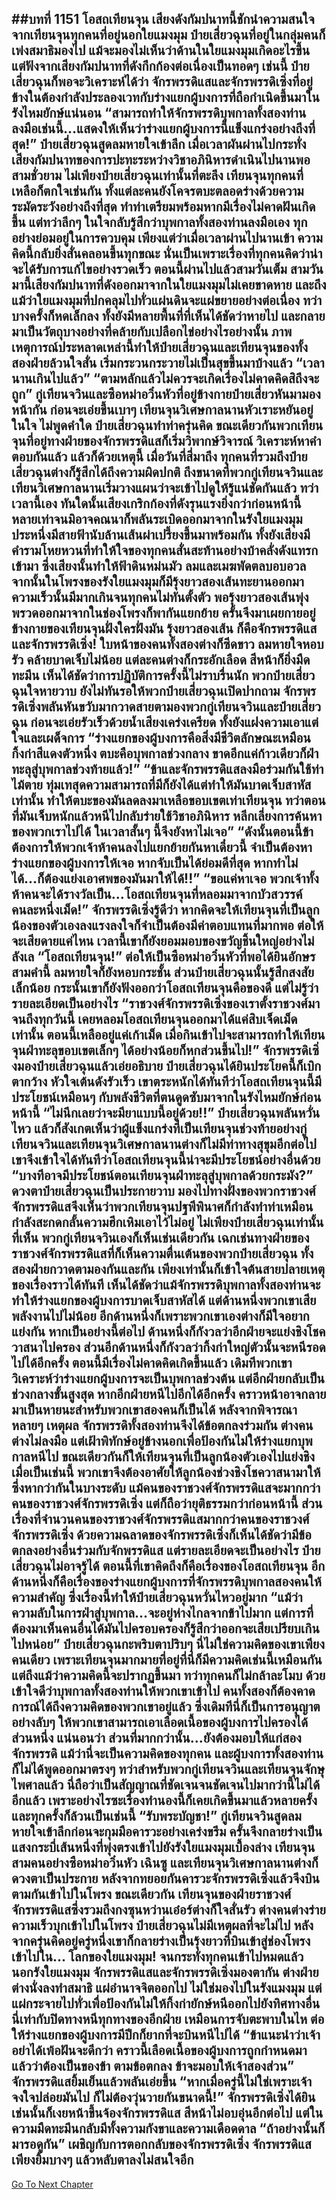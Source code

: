 ##บทที่ 1151 โอสถเทียนจุน
เสียงดังกัมปนาทนี้ชักนำความสนใจจากเทียนจุนทุกคนที่อยู่นอกใยแมงมุม ป๋ายเสี่ยวฉุนที่อยู่ในกลุ่มคนก็เพ่งสมาธิมองไป แม้จะมองไม่เห็นว่าด้านในใยแมงมุมเกิดอะไรขึ้น แต่ฟังจากเสียงกัมปนาทที่ดังกึกก้องต่อเนื่องเป็นทอดๆ เช่นนี้ ป๋ายเสี่ยวฉุนก็พอจะวิเคราะห์ได้ว่า จักรพรรดิแสและจักรพรรดิเซิ่งที่อยู่ข้างในต้องกำลังประลองเวทกับร่างแยกผู้บงการที่ถือกำเนิดขึ้นมาในรังไหมยักษ์แน่นอน
“สามารถทำให้จักรพรรดิบุพกาลทั้งสองท่านลงมือเช่นนี้...แสดงให้เห็นว่าร่างแยกผู้บงการนี้แข็งแกร่งอย่างถึงที่สุด!” ป๋ายเสี่ยวฉุนสูดลมหายใจเข้าลึก เมื่อเวลาผันผ่านไปกระทั่งเสียงกัมปนาทของการปะทะระหว่างวิชาอภินิหารดำเนินไปนานพอสามชั่วยาม ไม่เพียงป๋ายเสี่ยวฉุนเท่านั้นที่ตะลึง เทียนจุนทุกคนที่เหลือก็ตกใจเช่นกัน
ทั้งแต่ละคนยังโคจรตบะตลอดร่างด้วยความระมัดระวังอย่างถึงที่สุด ทำท่าเตรียมพร้อมหากมีเรื่องไม่คาดฝันเกิดขึ้น
แต่ทว่าลึกๆ ในใจกลับรู้สึกว่าบุพกาลทั้งสองท่านลงมือเอง ทุกอย่างย่อมอยู่ในการควบคุม เพียงแต่ว่าเมื่อเวลาผ่านไปนานเข้า ความคิดนี้กลับยิ่งสั่นคลอนขึ้นทุกขณะ
นั่นเป็นเพราะเรื่องที่ทุกคนคิดว่าน่าจะได้รับการแก้ไขอย่างรวดเร็ว ตอนนี้ผ่านไปแล้วสามวันเต็ม สามวันมานี้เสียงกัมปนาทที่ดังออกมาจากในใยแมงมุมไม่เคยขาดหาย และถึงแม้ว่าใยแมงมุมที่ปกคลุมไปทั่วแผ่นดินจะแผ่ขยายอย่างต่อเนื่อง ทว่าบางครั้งก็หดเล็กลง ทั้งยังมีหลายพื้นที่ที่เห็นได้ชัดว่าหายไป และกลายมาเป็นวัตถุบางอย่างที่คล้ายกับเปลือกไข่อย่างไรอย่างนั้น
ภาพเหตุการณ์ประหลาดเหล่านี้ทำให้ป๋ายเสี่ยวฉุนและเทียนจุนของทั้งสองฝ่ายล้วนใจสั่น เริ่มกระวนกระวายไม่เป็นสุขขึ้นมาบ้างแล้ว
“เวลานานเกินไปแล้ว”
“ตามหลักแล้วไม่ควรจะเกิดเรื่องไม่คาดคิดสิถึงจะถูก” กู่เทียนจวินและซือหม่าอวิ๋นหัวที่อยู่ข้างกายป๋ายเสี่ยวหันมามองหน้ากัน ก่อนจะเอ่ยขึ้นเบาๆ
เทียนจุนวิเศษกาลนานหัวเราะหยันอยู่ในใจ ไม่พูดคำใด ป๋ายเสี่ยวฉุนทำท่าครุ่นคิด ขณะเดียวกันพวกเทียนจุนที่อยู่ทางฝ่ายของจักรพรรดิแสก็เริ่มวิพากษ์วิจารณ์ วิเคราะห์หาคำตอบกันแล้ว
แล้วก็ด้วยเหตุนี้ เมื่อวันที่สี่มาถึง ทุกคนที่รวมถึงป๋ายเสี่ยวฉุนต่างก็รู้สึกได้ถึงความผิดปกติ ถึงขนาดที่พวกกู่เทียนจวินและเทียนวิเศษกาลนานเริ่มวางแผนว่าจะเข้าไปดูให้รู้แน่ชัดกันแล้ว
ทว่าเวลานี้เอง ทันใดนั้นเสียงเกริกก้องที่ดังรุนแรงยิ่งกว่าก่อนหน้านี้หลายเท่าจนมิอาจคณนาก็พลันระเบิดออกมาจากในรังใยแมงมุม ประหนึ่งมีสายฟ้านับล้านเส้นผ่าเปรี้ยงขึ้นมาพร้อมกัน ทั้งยังเสียงมีคำรามโหยหวนที่ทำให้ใจของทุกคนสั่นสะท้านอย่างบ้าคลั่งดังแทรกเข้ามา ซึ่งเสียงนั้นทำให้ฟ้าดินหม่นมัว ลมและเมฆพัดตลบอบอวล
จากนั้นในโพรงของรังใยแมงมุมก็มีรุ้งยาวสองเส้นทะยานออกมา ความเร็วนั้นมีมากเกินจนทุกคนไม่ทันตั้งตัว พอรุ้งยาวสองเส้นพุ่งพรวดออกมาจากในช่องโพรงก็พากันแยกย้าย ครั้นจึงมาเผยกายอยู่ข้างกายของเทียนจุนฝั่งใครฝั่งมัน
รุ้งยาวสองเส้น ก็คือจักรพรรดิแสและจักรพรรดิเซิ่ง!
ใบหน้าของคนทั้งสองต่างก็ซีดขาว ลมหายใจหอบรัว คล้ายบาดเจ็บไม่น้อย แต่ละคนต่างก็กระอักเลือด สีหน้าก็ยิ่งมืดทะมึน เห็นได้ชัดว่าการปฏิบัติการครั้งนี้ไม่ราบรื่นนัก
พวกป๋ายเสี่ยวฉุนใจหายวาบ ยังไม่ทันรอให้พวกป๋ายเสี่ยวฉุนเปิดปากถาม จักรพรรดิเซิ่งพลันหันขวับมากวาดสายตามองพวกกู่เทียนจวินและป๋ายเสี่ยวฉุน ก่อนจะเอ่ยรัวเร็วด้วยน้ำเสียงเคร่งเครียด ทั้งยังแฝงความเอาแต่ใจและเผด็จการ
“ร่างแยกของผู้บงการคือสิ่งมีชีวิตลักษณะเหมือนกิ้งก่าสีแดงตัวหนึ่ง ตบะคือบุพกาลช่วงกลาง ขาดอีกแค่ก้าวเดียวก็ฝ่าทะลุสู่บุพกาลช่วงท้ายแล้ว!”
“ข้าและจักรพรรดิแสลงมือร่วมกันใช้ท่าไม้ตาย ทุ่มเทสุดความสามารถที่มีก็ยังได้แต่ทำให้มันบาดเจ็บสาหัสเท่านั้น ทำให้ตบะของมันลดลงมาเหลือขอบเขตเท่าเทียนจุน ทว่าตอนที่มันเจ็บหนักแล้วหนีไปกลับร่ายใช้วิชาอภินิหาร หลีกเลี่ยงการค้นหาของพวกเราไปได้ ในเวลาสั้นๆ นี้จึงยังหาไม่เจอ”
“ดังนั้นตอนนี้ข้าต้องการให้พวกเจ้าห้าคนลงไปแยกย้ายกันหาเดี๋ยวนี้ จำเป็นต้องหาร่างแยกของผู้บงการให้เจอ หากจับเป็นได้ย่อมดีที่สุด หากทำไม่ได้...ก็ต้องแย่งเอาศพของมันมาให้ได้!!”
“ขอแค่หาเจอ พวกเจ้าทั้งห้าคนจะได้รางวัลเป็น...โอสถเทียนจุนที่หลอมมาจากบัวสวรรค์คนละหนึ่งเม็ด!” จักรพรรดิเซิ่งรู้ดีว่า หากคิดจะให้เทียนจุนที่เป็นลูกน้องของตัวเองลงแรงลงใจก็จำเป็นต้องมีค่าตอบแทนที่มากพอ ต่อให้จะเสียดายแค่ไหน เวลานี้เขาก็ยังยอมมอบของขวัญชิ้นใหญ่อย่างไม่ลังเล
“โอสถเทียนจุน!” ต่อให้เป็นซือหม่าอวิ๋นหัวที่พอได้ยินอักษรสามคำนี้ ลมหายใจก็ยังหอบกระชั้น ส่วนป๋ายเสี่ยวฉุนนั้นรู้สึกสงสัยเล็กน้อย กระนั้นเขาก็ยังฟังออกว่าโอสถเทียนจุนคือของดี แต่ไม่รู้ว่ารายละเอียดเป็นอย่างไร
“ราชวงศ์จักรพรรดิเซิ่งของเราตั้งราชวงศ์มาจนถึงทุกวันนี้ เคยหลอมโอสถเทียนจุนออกมาได้แค่สิบเจ็ดเม็ดเท่านั้น ตอนนี้เหลืออยู่แค่เก้าเม็ด เมื่อกินเข้าไปจะสามารถทำให้เทียนจุนฝ่าทะลุขอบเขตเล็กๆ ได้อย่างน้อยก็หกส่วนขึ้นไป!” จักรพรรดิเซิ่งมองป๋ายเสี่ยวฉุนแล้วเอ่ยอธิบาย
ป๋ายเสี่ยวฉุนได้ยินประโยคนี้ก็เบิกตากว้าง หัวใจเต้นดังรัวเร็ว เขาตระหนักได้ทันทีว่าโอสถเทียนจุนนี้มีประโยชน์เหมือนๆ กับพลังชีวิตที่ตนดูดซับมาจากในรังไหมยักษ์ก่อนหน้านี้
“ไม่นึกเลยว่าจะมียาแบบนี้อยู่ด้วย!!” ป๋ายเสี่ยวฉุนพลันหวั่นไหว แล้วก็สังเกตเห็นว่าผู้แข็งแกร่งที่เป็นเทียนจุนช่วงท้ายอย่างกู่เทียนจวินและเทียนจุนวิเศษกาลนานต่างก็ไม่มีท่าทางสุขุมอีกต่อไป เขาจึงเข้าใจได้ทันทีว่าโอสถเทียนจุนนี้น่าจะมีประโยชน์อย่างอื่นด้วย
“บางทีอาจมีประโยชน์ตอนเทียนจุนฝ่าทะลุสู่บุพกาลด้วยกระมัง?” ดวงตาป๋ายเสี่ยวฉุนเป็นประกายวาบ มองไปทางฝั่งของพวกราชวงศ์จักรพรรดิแสจึงเห็นว่าพวกเทียนจุนปฐพีพินาศก็กำลังทำท่าเหมือนกำลังสะกดกลั้นความฮึกเหิมเอาไว้ไม่อยู่ ไม่เพียงป๋ายเสี่ยวฉุนเท่านั้นที่เห็น พวกกู่เทียนจวินเองก็เห็นเช่นเดียวกัน
เฉกเช่นทางฝ่ายของราชวงศ์จักรพรรดิแสที่ก็เห็นความตื่นเต้นของพวกป๋ายเสี่ยวฉุน ทั้งสองฝ่ายกวาดตามองกันและกัน เพียงเท่านั้นก็เข้าใจต้นสายปลายเหตุของเรื่องราวได้ทันที
เห็นได้ชัดว่าแม้จักรพรรดิบุพกาลทั้งสองท่านจะทำให้ร่างแยกของผู้บงการบาดเจ็บสาหัสได้ แต่ด้านหนึ่งพวกเขาเสียพลังงานไปไม่น้อย อีกด้านหนึ่งก็เพราะพวกเขาเองต่างก็มีใจอยากแย่งกัน หากเป็นอย่างนี้ต่อไป ด้านหนึ่งก็กังวลว่าอีกฝ่ายจะแย่งชิงโชควาสนาไปครอง ส่วนอีกด้านหนึ่งก็กังวลว่ากิ้งก่าใหญ่ตัวนั้นจะหนีรอดไปได้อีกครั้ง
ตอนนี้มีเรื่องไม่คาดคิดเกิดขึ้นแล้ว เดิมทีพวกเขาวิเคราะห์ว่าร่างแยกผู้บงการจะเป็นบุพกาลช่วงต้น แต่อีกฝ่ายกลับเป็นช่วงกลางขั้นสูงสุด หากอีกฝ่ายหนีไปอีกได้อีกครั้ง คราวหน้าอาจกลายมาเป็นหายนะสำหรับพวกเขาสองคนก็เป็นได้
หลังจากพิจารณาหลายๆ เหตุผล จักรพรรดิทั้งสองท่านจึงได้ข้อตกลงร่วมกัน ต่างคนต่างไม่ลงมือ แต่เฝ้าพิทักษ์อยู่ข้างนอกเพื่อป้องกันไม่ให้ร่างแยกบุพกาลหนีไป ขณะเดียวกันก็ให้เทียนจุนที่เป็นลูกน้องตัวเองไปแย่งชิง เมื่อเป็นเช่นนี้ พวกเขาจึงต้องอาศัยให้ลูกน้องช่วงชิงโชควาสนามาให้ ซึ่งหากว่ากันในบางระดับ แม้คนของราชวงศ์จักรพรรดิแสจะมากกว่าคนของราชวงศ์จักรพรรดิเซิ่ง แต่ก็ถือว่ายุติธรรมกว่าก่อนหน้านี้
ส่วนเรื่องที่จำนวนคนของราชวงศ์จักรพรรดิแสมากกว่าคนของราชวงศ์จักรพรรดิเซิ่ง ด้วยความฉลาดของจักรพรรดิเซิ่งก็เห็นได้ชัดว่ามีข้อตกลงอย่างอื่นร่วมกับจักพรรดิแส แต่รายละเอียดจะเป็นอย่างไร ป๋ายเสี่ยวฉุนไม่อาจรู้ได้ ตอนนี้ที่เขาคิดถึงก็คือเรื่องของโอสถเทียนจุน อีกด้านหนึ่งก็คือเรื่องของร่างแยกผู้บงการที่จักรพรรดิบุพกาลสองคนให้ความสำคัญ ซึ่งเรื่องนี้ทำให้ป๋ายเสี่ยวฉุนหวั่นไหวอยู่มาก
“แม้ว่าความลับในการฝ่าสู่บุพกาล...จะอยู่ห่างไกลจากข้าไปมาก แต่การที่ต้องมาเห็นคนอื่นได้มันไปครอบครองก็รู้สึกว่าออกจะเสียเปรียบเกินไปหน่อย” ป๋ายเสี่ยวฉุนกะพริบตาปริบๆ นี่ไม่ใช่ความคิดของเขาเพียงคนเดียว เพราะเทียนจุนมากมายที่อยู่ที่นี่ก็มีความคิดเช่นนี้เหมือนกัน
แต่ถึงแม้ว่าความคิดนี้จะปรากฏขึ้นมา ทว่าทุกคนก็ไม่กล้าละโมบ ด้วยเข้าใจดีว่าบุพกาลทั้งสองท่านให้พวกเขาเข้าไป คนทั้งสองก็ต้องคาดการณ์ได้ถึงความคิดของพวกเขาอยู่แล้ว ซึ่งเดิมทีนี่ก็เป็นการอนุญาตอย่างลับๆ ให้พวกเขาสามารถเอาเลือดเนื้อของผู้บงการไปครองได้ส่วนหนึ่ง
แน่นอนว่า ส่วนที่มากกว่านั้น...ยังต้องมอบให้แก่สองจักรพรรดิ
แม้ว่านี่จะเป็นความคิดของทุกคน และผู้บงการทั้งสองท่านก็ไม่ได้พูดออกมาตรงๆ ทว่าสำหรับพวกกู่เทียนจวินและเทียนจุนจักษุไพศาลแล้ว นี่ถือว่าเป็นสัญญาณที่ชัดเจนจนชัดเจนไปมากว่านี้ไม่ได้อีกแล้ว
เพราะอย่างไรซะเรื่องทำนองนี้ก็เคยเกิดขึ้นมาแล้วหลายครั้ง และทุกครั้งก็ล้วนเป็นเช่นนี้
“รับพระบัญชา!” กู่เทียนจวินสูดลมหายใจเข้าลึกก่อนจะกุมมือคารวะอย่างเคร่งขรึม ครั้นจึงกลายร่างเป็นแสงกระบี่เส้นหนึ่งที่พุ่งตรงเข้าไปยังรังใยแมงมุมเบื้องล่าง เทียนจุนสามคนอย่างซือหม่าอวิ๋นหัว เฉินซู และเทียนจุนวิเศษกาลนานต่างก็ดวงตาเป็นประกาย หลังจากทยอยกันคารวะจักรพรรดิเซิ่งแล้วจึงบินตามกันเข้าไปในโพรง
ขณะเดียวกัน เทียนจุนของฝ่ายราชวงศ์จักรพรรดิแสซึ่งรวมถึงกงซุนหว่านเอ๋อร์ต่างก็ใจสั่นรัว ต่างคนต่างร่ายความเร็วบุกเข้าไปในโพรง ป๋ายเสี่ยวฉุนไม่มีเหตุผลที่จะไม่ไป หลังจากครุ่นคิดอยู่ครู่หนึ่งเขาก็กลายร่างเป็นรุ้งยาวที่บินเข้าสู่ช่องโพรง เข้าไปใน...
โลกของใยแมงมุม!
จนกระทั่งทุกคนเข้าไปหมดแล้ว นอกรังใยแมงมุม จักรพรรดิแสและจักรพรรดิเซิ่งมองตากัน ต่างฝ่ายต่างนั่งลงทำสมาธิ แผ่อำนาจจิตออกไป ไม่ใช่มองไปในรังแมงมุม แต่แผ่กระจายไปทั่วเพื่อป้องกันไม่ให้กิ้งก่ายักษ์หนีออกไปยังทิศทางอื่น
นี่เท่ากับปิดทางหนีทุกทางของอีกฝ่าย เหมือนการจับตะพาบในไห ต่อให้ร่างแยกของผู้บงการมีปีกก็ยากที่จะบินหนีไปได้
“ข้าแนะนำว่าเจ้าอย่าได้เพ้อฝันจะดีกว่า คราวนี้เลือดเนื้อของผู้บงการถูกกำหนดมาแล้วว่าต้องเป็นของข้า ตามข้อตกลง ข้าจะมอบให้เจ้าสองส่วน” จักรพรรดิแสยิ้มเย็นแล้วพลันเอ่ยขึ้น
“หากเมื่อครู่นี้ไม่ใช่เพราะเจ้าจงใจปล่อยมันไป ก็ไม่ต้องวุ่นวายกันขนาดนี้!” จักรพรรดิเซิ่งได้ยินเช่นนั้นก็เงยหน้าขึ้นจ้องจักรพรรดิแส สีหน้าไม่อบอุ่นอีกต่อไป แต่ในความมืดทะมึนกลับมีทั้งความกังขาและความเดือดดาล
“ถ้าอย่างนั้นก็มารอดูกัน” เผชิญกับการตอกกลับของจักรพรรดิเซิ่ง จักรพรรดิแสเพียงยิ้มบางๆ แล้วหลับตาลงไม่สนใจอีก
------


[Go To Next Chapter]( ./124.md)